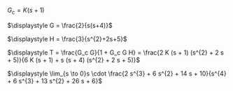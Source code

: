 $\displaystyle G_c = K(s+1)$

$\displaystyle G = \frac{2}{s(s+4)}$

$\displaystyle H = \frac{3}{s^{2}+2s+5}$

$\displaystyle T = \frac{G_c G}{1 + G_c G H} = \frac{2 K (s + 1) (s^{2} + 2 s + 5)}{6 K (s + 1) + s (s + 4) (s^{2} + 2 s + 5)}$

$\displaystyle \lim_{s \to 0}s \cdot \frac{2 s^{3} + 6 s^{2} + 14 s + 10}{s^{4} + 6 s^{3} + 13 s^{2} + 26 s + 6}$